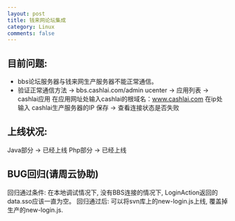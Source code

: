 ```yaml
---
layout: post
title: 钱来网论坛集成
category: Linux
comments: false
---
```


## 目前问题:
* bbs论坛服务器与钱来网生产服务器不能正常通信。
* 验证正常通信方法 -> bbs.cashlai.com/admin
  ucenter -> 应用列表 -> cashlai应用
  在应用网址处输入cashlai的根域名：www.cashlai.com
  在ip处输入 cashlai生产服务器的IP
  保存  -> 查看连接状态是否失败

## 上线状况:
  Java部分 -> 已经上线
  Php部分  -> 已经上线

## BUG回归(请周云协助)
   回归通过条件:
   在本地调试情况下, 没有BBS连接的情况下, LoginAction返回的 data.sso应该一直为空。
   回归通过后:
   可以将svn库上的new-login.js上线, 覆盖掉生产的new-login.js.
   


